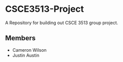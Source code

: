 # CSCE3513-Project
A Repository for building out CSCE 3513 group project.

## Members
- Cameron Wilson
- Justin Austin